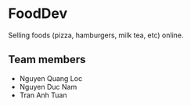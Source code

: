 # FoodDev
Selling foods (pizza, hamburgers, milk tea, etc) online.
## Team members
- Nguyen Quang Loc
- Nguyen Duc Nam
- Tran Anh Tuan
